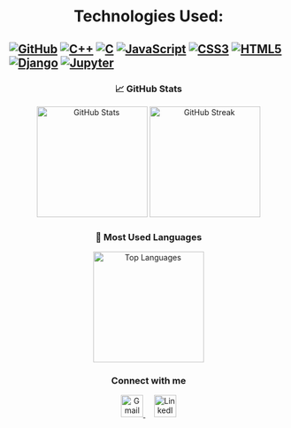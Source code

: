 ### <h1 align="center"> Technologies Used:



[![GitHub](https://img.shields.io/badge/GitHub-181717?logo=github&logoColor=white)](https://github.com/)
[![C++](https://img.shields.io/badge/C++-00599C?logo=c%2B%2B&logoColor=white)](https://isocpp.org/)
[![C](https://img.shields.io/badge/C-00599C?logo=c&logoColor=white)](https://en.wikipedia.org/wiki/C_(programming_language))
[![JavaScript](https://img.shields.io/badge/JavaScript-F7DF1E?logo=javascript&logoColor=black)](https://developer.mozilla.org/en-US/docs/Web/JavaScript)
[![CSS3](https://img.shields.io/badge/CSS3-1572B6?logo=css3&logoColor=white)](https://developer.mozilla.org/en-US/docs/Web/CSS)
[![HTML5](https://img.shields.io/badge/HTML5-E34F26?logo=html5&logoColor=white)](https://developer.mozilla.org/en-US/docs/Web/HTML)
[![Django](https://img.shields.io/badge/Django-092E20?logo=django&logoColor=white)](https://www.djangoproject.com/)
[![Jupyter](https://img.shields.io/badge/Jupyter-F37626?logo=jupyter&logoColor=white)](https://jupyter.org/)
---


<p align="center">

</p>








<h3 align="center">📈 GitHub Stats</h3>

<p align="center">
  <img src="https://github-readme-stats.vercel.app/api?username=SafaaRamadan&show_icons=true&theme=tokyonight&count_private=true" alt="GitHub Stats" height="200"/>
  <img src="https://github-readme-streak-stats.herokuapp.com?user=SafaaRamadan&theme=tokyonight&date_format=M%20j%5B%2C%20Y%5D" alt="GitHub Streak" height="200"/>
</p>

<h3 align="center">📌 Most Used Languages</h3>

<p align="center">
  <img src="https://github-readme-stats.vercel.app/api/top-langs/?username=SafaaRamadan&layout=compact&theme=tokyonight&langs_count=8" alt="Top Languages" height="200"/>
</p>

<h3 align="center">Connect with me</h3>

<p align="center">
  <a href="mailto:safaaramadan250@gmail.com" target="_blank">
    <img src="https://img.icons8.com/fluency/48/gmail-new.png" alt="Gmail" width="40"/>
  </a>
  &nbsp;&nbsp;&nbsp;
  <a href="https://www.linkedin.com/in/safaa-ramadan-692a14264/" target="_blank">
    <img src="https://img.icons8.com/color/48/linkedin.png" alt="LinkedIn" width="40"/>
  </a>
</p>

